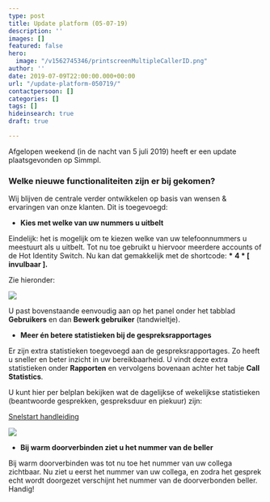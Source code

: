 ```yaml
---
type: post
title: Update platform (05-07-19)
description: ''
images: []
featured: false
hero:
  image: "/v1562745346/printscreenMultipleCallerID.png"
author: ''
date: 2019-07-09T22:00:00.000+00:00
url: "/update-platform-050719/"
contactpersoon: []
categories: []
tags: []
hideinsearch: true
draft: true

---
```

Afgelopen weekend (in de nacht van 5 juli 2019) heeft er een update plaatsgevonden op Simmpl. <!--more-->

### Welke nieuwe functionaliteiten zijn er bij gekomen?

Wij blijven de centrale verder ontwikkelen op basis van wensen & ervaringen van onze klanten. Dit is toegevoegd:

* **Kies met welke van uw nummers u uitbelt**

Eindelijk: het is mogelijk om te kiezen welke van uw telefoonnummers u meestuurt als u uitbelt. Tot nu toe gebruikt u hiervoor meerdere accounts of de Hot Identity Switch. Nu kan dat gemakkelijk met de shortcode: __*__ **4 * \[ invulbaar \].**

Zie hieronder:

![](https://res.cloudinary.com/callvoip/image/upload/v1562745346/printscreenMultipleCallerID.png)

U past bovenstaande eenvoudig aan op het panel onder het tabblad **Gebruikers** en dan **Bewerk gebruiker** (tandwieltje).

* **Meer én betere statistieken bij de gespreksrapportages**

Er zijn extra statistieken toegevoegd aan de gespreksrapportages. Zo heeft u sneller en beter inzicht in uw bereikbaarheid. U vindt deze extra statistieken onder **Rapporten** en vervolgens bovenaan achter het tabje **Call Statistics**.

U kunt hier per belplan bekijken wat de dagelijkse of wekelijkse statistieken (beantwoorde gesprekken, gespreksduur en piekuur) zijn:

<a href="https://www.simmpl.nl/downloads/Callvoip_Snelstart_Bereikbaarheidsdashboard.pdf" class="button">Snelstart handleiding</a>

![](https://res.cloudinary.com/callvoip/image/upload/v1562745475/printscreenCallStatistics.png)

* **Bij warm doorverbinden ziet u het nummer van de beller**

Bij warm doorverbinden was tot nu toe het nummer van uw collega zichtbaar. Nu ziet u eerst het nummer van uw collega, en zodra het gesprek echt wordt doorgezet verschijnt het nummer van de doorverbonden beller. Handig!